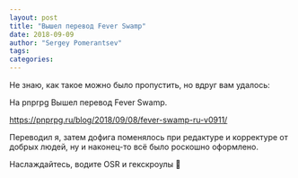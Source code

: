 ```yaml
---
layout: post
title: "Вышел перевод Fever Swamp"
date: 2018-09-09
author: "Sergey Pomerantsev"
tags:
categories:
---
```


Не знаю, как такое можно было пропустить, но вдруг вам удалось:

На pnprpg Вышел перевод Fever Swamp.

<https://pnprpg.ru/blog/2018/09/08/fever-swamp-ru-v0911/>

Переводил я, затем дофига поменялось при редактуре и корректуре от добрых людей, ну и наконец-то всё было роскошно оформлено.

Наслаждайтесь, водите OSR и гекскроулы 🙂

